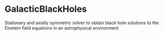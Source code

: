 # GalacticBlackHoles
Stationary and axially symmetric solver to obtain black hole solutions to the Einstein field equations in an astrophysical environment
